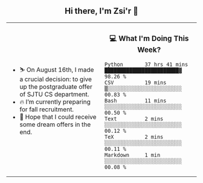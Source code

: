 <h2 align="center"> Hi there, I'm Zsi'r 👋 </h2>

<table>
    <tr>
        <td valign="center" width="50%">
            <ul>
                <li> ⛷️ On August 16th, I made a crucial decision: to give up the postgraduate offer of SJTU CS department.</li>
                <li> 🔥 I’m currently preparing for fall recruitment.</li>
                <li> 🙏 Hope that I could receive some dream offers in the end.</li>
            </ul>
        </td>
       <td valign="top" width="50%">

<h3 align="center"> 💻 What I'm Doing This Week? </h3>

<!--START_SECTION:waka-->

```text
Python       37 hrs 41 mins  ████████████████████████▓   98.26 %
CSV          19 mins         ▒░░░░░░░░░░░░░░░░░░░░░░░░   00.83 %
Bash         11 mins         ░░░░░░░░░░░░░░░░░░░░░░░░░   00.50 %
Text         2 mins          ░░░░░░░░░░░░░░░░░░░░░░░░░   00.12 %
TeX          2 mins          ░░░░░░░░░░░░░░░░░░░░░░░░░   00.11 %
Markdown     1 min           ░░░░░░░░░░░░░░░░░░░░░░░░░   00.08 %
```

<!--END_SECTION:waka-->
</td></tr>
</table>

